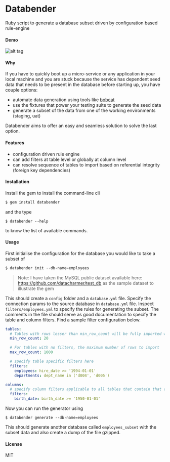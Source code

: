 # Databender

Ruby script to generate a database subset driven by configuration based rule-engine

#### Demo

![alt tag](https://github.com/rcdexta/databender/raw/master/assets/demo.gif)

#### Why

If you have to quickly boot up a micro-service or any application in your local machine and you are stuck because the service has dependent seed data that needs to be present in the database before starting up, you have couple options:

* automate data generation using tools like [bobcat](https://github.com/ThoughtWorksStudios/bobcat)
* use the fixtures that power your testing suite to generate the seed data
* generate a subset of the data from one of the working environments (staging, uat)

Databender aims to offer an easy and seamless solution to solve the last option.

#### Features

* configuration driven rule engine
* can add filters at table level or globally at column level
* can resolve sequence of tables to import based on referential integrity (foreign key dependencies)

#### Installation

Install the gem to install the command-line cli

```bash
$ gem install databender
```

and the type 

```shell
$ databender --help
```

to know the list of available commands.

#### Usage

First initialise the configuration for the database you would like to take a subset of

```powershell
$ databender init --db-name=employees
```

> Note: I have taken the MySQL public dataset available here: https://github.com/datacharmer/test_db as the sample dataset to illustrate the gem

This should create a `config` folder and a `database.yml` file. Specify the connection params to the source database in `database.yml` file. Inspect `filters/employees.yml`  to specify the rules for generating the subset. The comments in the file should serve as good documentation to specify the table and column filters. Find a sample filter configuration below.

```yaml
tables:
  # Tables with rows lesser than min_row_count will be fully imported with no filters applied
  min_row_count: 20

  # For tables with no filters, the maximum number of rows to import
  max_row_count: 1000

  # specify table specific filters here
  filters:
    employees: hire_date >= '1994-01-01'
    departments: dept_name in ('d004', 'd005')

columns:
  # specify column filters applicable to all tables that contain that column
  filters:
    birth_date: birth_date >= '1950-01-01'

```

Now you can run the generator using

```shell
$ databender generate --db-name=employees
```

This should generate another database called `employees_subset` with the subset data and also create a dump of the file gzipped.


#### License

MIT